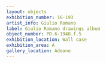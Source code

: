 ```yaml
---
layout: objects
exhibition_number: 16-193
artist_info: Giulio Romano
label: Giulio Romano drawings album
object_number: PD.6-1948.f.5
exhibition_location: Wall case 
exhibition_area: A
gallery_location: Adeane
---
```

